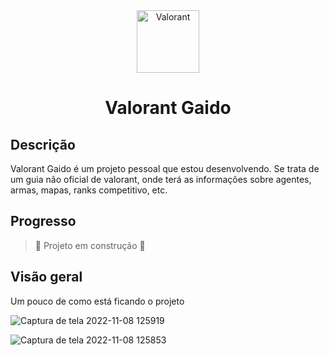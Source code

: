 
<div align="center">
<img src="https://user-images.githubusercontent.com/100960828/200614385-df0ba01b-bfcb-4a68-bf84-60947a0d1dde.svg" width="100px" alt="Valorant"/>
</div>


<h1 align="center"> Valorant Gaido </h1>


## Descrição
<p> Valorant Gaido é um projeto pessoal que estou desenvolvendo. Se trata de um guia não oficial de valorant, onde terá as informações sobre agentes, armas, mapas, ranks competitivo, etc.
</p>

## Progresso
> :construction: Projeto em construção :construction:

## Visão geral
<p> Um pouco de como está ficando o projeto</p>

![Captura de tela 2022-11-08 125919](https://user-images.githubusercontent.com/100960828/200614051-d8155cf6-c2ff-4b72-87d2-ab07cb6e4f94.png)

![Captura de tela 2022-11-08 125853](https://user-images.githubusercontent.com/100960828/200614047-a5314805-27e7-4550-8730-571500ef04e1.png)


